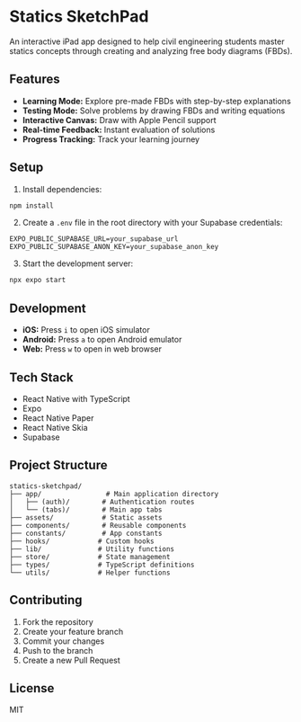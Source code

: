 # Statics SketchPad

An interactive iPad app designed to help civil engineering students master statics concepts through creating and analyzing free body diagrams (FBDs).

## Features

- **Learning Mode:** Explore pre-made FBDs with step-by-step explanations
- **Testing Mode:** Solve problems by drawing FBDs and writing equations
- **Interactive Canvas:** Draw with Apple Pencil support
- **Real-time Feedback:** Instant evaluation of solutions
- **Progress Tracking:** Track your learning journey

## Setup

1. Install dependencies:

```bash
npm install
```

2. Create a `.env` file in the root directory with your Supabase credentials:

```
EXPO_PUBLIC_SUPABASE_URL=your_supabase_url
EXPO_PUBLIC_SUPABASE_ANON_KEY=your_supabase_anon_key
```

3. Start the development server:

```bash
npx expo start
```

## Development

- **iOS:** Press `i` to open iOS simulator
- **Android:** Press `a` to open Android emulator
- **Web:** Press `w` to open in web browser

## Tech Stack

- React Native with TypeScript
- Expo
- React Native Paper
- React Native Skia
- Supabase

## Project Structure

```
statics-sketchpad/
├── app/                # Main application directory
│   ├── (auth)/        # Authentication routes
│   └── (tabs)/        # Main app tabs
├── assets/            # Static assets
├── components/        # Reusable components
├── constants/         # App constants
├── hooks/            # Custom hooks
├── lib/              # Utility functions
├── store/            # State management
├── types/            # TypeScript definitions
└── utils/            # Helper functions
```

## Contributing

1. Fork the repository
2. Create your feature branch
3. Commit your changes
4. Push to the branch
5. Create a new Pull Request

## License

MIT
